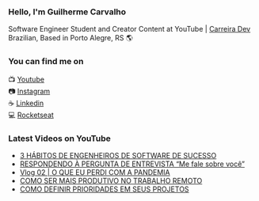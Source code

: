 ### Hello, I'm Guilherme Carvalho

Software Engineer Student and Creator Content at YouTube | [Carreira Dev](https://www.youtube.com/c/CarreiraDev/) <br>
Brazilian, Based in Porto Alegre, RS 🌎

### You can find me on

📺 [Youtube](https://www.youtube.com/c/CarreiraDev/) <br>
📷 [Instagram](https://www.instagram.com/carreiradev_/) <br>
☕ [Linkedin](https://www.linkedin.com/in/carreiradev/) <br>
💻 [Rocketseat](https://app.rocketseat.com.br/me/guilhermecarvalho) <br>


### Latest Videos on YouTube

<!-- YOUTUBE:START -->
- [3 HÁBITOS DE ENGENHEIROS DE SOFTWARE DE SUCESSO](https://www.youtube.com/watch?v=4pd9K3b2Y9U)
- [RESPONDENDO À PERGUNTA DE ENTREVISTA  “Me fale sobre você”](https://www.youtube.com/watch?v=7R7PyhQ0Db8)
- [Vlog 02 | O QUE EU PERDI COM A PANDEMIA](https://www.youtube.com/watch?v=68au21gbx8U)
- [COMO SER MAIS PRODUTIVO NO TRABALHO REMOTO](https://www.youtube.com/watch?v=mbhHfQfPG3A)
- [COMO DEFINIR PRIORIDADES EM SEUS PROJETOS](https://www.youtube.com/watch?v=ssnA-mpanLU)
<!-- YOUTUBE:END -->
